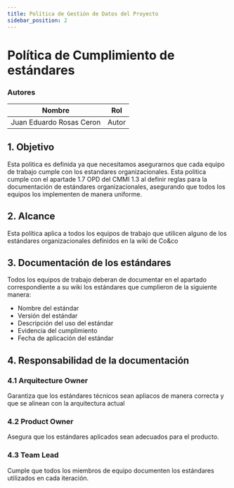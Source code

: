 ```yaml
---
title: Política de Gestión de Datos del Proyecto
sidebar_position: 2
---
```


# **Política de Cumplimiento de estándares**

### Autores

| Nombre                   | Rol   |
| ------------------------ | ----- |
| Juan Eduardo Rosas Ceron | Autor |


## **1. Objetivo**

Esta politica es definida ya que necesitamos asegurarnos que cada equipo de trabajo cumple con los estandares organizacionales. Esta politica cumple con el apartade 1.7 OPD del CMMI 1.3 al definir reglas para la documentación de estándares organizacionales, asegurando que todos los equipos los implementen de manera uniforme.

## **2. Alcance**

Esta política aplica a todos los equipos de trabajo que utilicen alguno de los estándares organizacionales definidos en la wiki de Co&co

## **3. Documentación de los estándares**

Todos los equipos de trabajo deberan de documentar en el apartado correspondiente a su wiki los estándares que cumplieron de la siguiente manera:
- Nombre del estándar
- Versión del estándar
- Descripción del uso del estándar
- Evidencia del cumplimiento
- Fecha de aplicación del estándar

## **4. Responsabilidad de la documentación**

### 4.1 Arquitecture Owner

Garantiza que los estándares técnicos sean apliacos de manera correcta y que se alinean con la arquitectura actual

### 4.2 Product Owner

Asegura que los estándares aplicados sean adecuados para el producto.

### 4.3 Team Lead

Cumple que todos los miembros de equipo documenten los estándares utilizados en cada iteración.